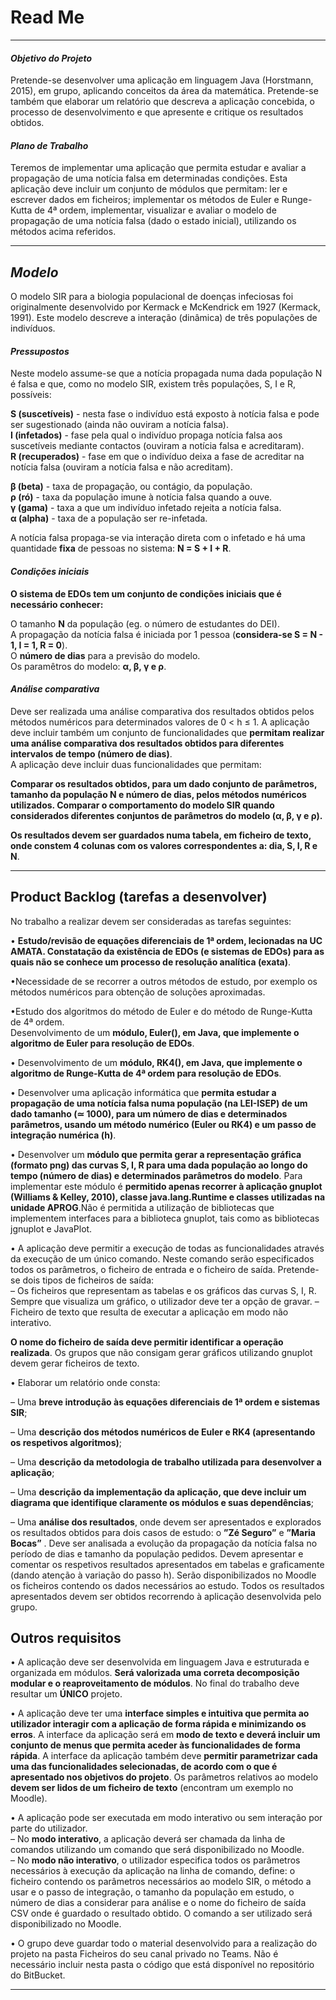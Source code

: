 # Read Me
  
---

#### *Objetivo do Projeto*

Pretende-se desenvolver uma aplicação em linguagem Java (Horstmann, 2015), em grupo, aplicando conceitos da área da matemática.
Pretende-se também que elaborar um relatório que descreva a aplicação concebida,
o processo de desenvolvimento e que apresente e critique os resultados obtidos.

#### *Plano de Trabalho*

Teremos de implementar uma aplicação que permita estudar e avaliar a propagação de uma notícia falsa em determinadas
condições. Esta aplicação deve incluir um conjunto de módulos que permitam: ler e escrever dados
em ficheiros; implementar os métodos de Euler e Runge-Kutta de 4ª ordem, implementar, visualizar
e avaliar o modelo de propagação de uma notícia falsa (dado o estado inicial), utilizando os métodos
acima referidos.
   
---

## ***Modelo***

O modelo SIR para a biologia populacional de doenças infeciosas foi originalmente desenvolvido por
Kermack e McKendrick em 1927 (Kermack, 1991). Este modelo descreve a interação (dinâmica) de
três populações de indivíduos.

#### *Pressupostos*

Neste modelo assume-se que a notícia propagada numa dada população N é falsa e que, como no modelo
SIR, existem três populações, S, I e R, possíveis:

**S (suscetíveis)** - nesta fase o indivíduo está exposto à notícia falsa e pode ser sugestionado (ainda não ouviram a notícia falsa).  
**I (infetados)** - fase pela qual o indivíduo propaga notícia falsa aos suscetíveis mediante contactos (ouviram a notícia falsa e acreditaram).  
**R (recuperados)** - fase em que o indivíduo deixa a fase de acreditar na notícia falsa (ouviram a notícia falsa e não acreditam).

**β (beta)** - taxa de propagação, ou contágio, da população.  
**ρ (ró)** - taxa da população imune à notícia falsa quando a ouve.  
**γ (gama)** - taxa a que um indivíduo infetado rejeita a notícia falsa.  
**α (alpha)** - taxa de a população ser re-infetada.

A notícia falsa propaga-se via interação direta com o infetado e há uma quantidade **fixa** de pessoas no sistema:
**N = S + I + R**.

#### *Condições iniciais*

**O sistema de EDOs tem um conjunto de condições iniciais que é necessário conhecer:**

O tamanho **N** da população (eg. o número de estudantes do DEI).  
A propagação da notícia falsa é iniciada por 1 pessoa (**considera-se S = N - 1, I = 1, R = 0**).  
O **número de dias** para a previsão do modelo.  
Os paramêtros do modelo: **α, β, γ e ρ**.

#### *Análise comparativa*

Deve ser realizada uma análise comparativa dos resultados obtidos pelos métodos numéricos para
determinados valores de 0 < h ≤ 1. A aplicação deve incluir também um conjunto de funcionalidades
que **permitam realizar uma análise comparativa dos resultados obtidos para diferentes intervalos de
tempo (número de dias)**.  
A aplicação deve incluir duas funcionalidades que permitam:

**Comparar os resultados obtidos, para um dado conjunto de parâmetros, tamanho da população
N e número de dias, pelos métodos numéricos utilizados.
Comparar o comportamento do modelo SIR quando considerados diferentes conjuntos de parâmetros
do modelo (α, β, γ e ρ).**

**Os resultados devem ser guardados numa tabela, em ficheiro de texto, onde constem 4 colunas com
os valores correspondentes a: dia, S, I, R e N**.
  
---

## Product Backlog (tarefas a desenvolver)

No trabalho a realizar devem ser consideradas as tarefas seguintes:

• **Estudo/revisão de equações diferenciais de 1ª ordem, lecionadas na UC AMATA. Constatação
da existência de EDOs (e sistemas de EDOs) para as quais não se conhece um processo de
resolução analítica (exata)**.

•Necessidade de se recorrer a outros métodos de estudo, por exemplo
os métodos numéricos para obtenção de soluções aproximadas.

•Estudo dos algoritmos do método de Euler e do método de Runge-Kutta de 4ª ordem.  
Desenvolvimento de um **módulo, Euler(), em Java, que implemente o algoritmo de Euler para
resolução de EDOs**.

• Desenvolvimento de um **módulo, RK4(), em Java, que implemente o algoritmo de Runge-Kutta
de 4ª ordem para resolução de EDOs**.

• Desenvolver uma aplicação informática que **permita estudar a propagação de uma notícia falsa
numa população (na LEI-ISEP) de um dado tamanho (≃ 1000), para um número de dias e determinados
parâmetros, usando um método numérico (Euler ou RK4) e um passo de integração numérica (h)**.

• Desenvolver um **módulo que permita gerar a representação gráfica (formato png) das curvas S,
I, R para uma dada população ao longo do tempo (número de dias) e determinados parâmetros
do modelo**. Para implementar este módulo é **permitido apenas recorrer à aplicação gnuplot
(Williams & Kelley, 2010), classe java.lang.Runtime e classes utilizadas na unidade APROG**.Não é permitida a utilização de bibliotecas que implementem interfaces para a biblioteca gnuplot,
tais como as bibliotecas jgnuplot e JavaPlot.

• A aplicação deve permitir a execução de todas as funcionalidades através da execução de um
único comando. Neste comando serão especificados todos os parâmetros, o ficheiro de entrada
e o ficheiro de saída. Pretende-se dois tipos de ficheiros de saída:  
– Os ficheiros que representam as tabelas e os gráficos das curvas S, I, R. Sempre que visualiza
um gráfico, o utilizador deve ter a opção de gravar.
– Ficheiro de texto que resulta de executar a aplicação em modo não interativo.

**O nome do ficheiro de saída deve permitir identificar a operação realizada**. Os grupos que não
consigam gerar gráficos utilizando gnuplot devem gerar ficheiros de texto.

• Elaborar um relatório onde consta:

– Uma **breve introdução às equações diferenciais de 1ª ordem e sistemas SIR**;

– Uma **descrição dos métodos numéricos de Euler e RK4 (apresentando os respetivos algoritmos)**;

– Uma **descrição da metodologia de trabalho utilizada para desenvolver a aplicação**;

– Uma **descrição da implementação da aplicação, que deve incluir um diagrama que identifique claramente os módulos e suas dependências**;

– Uma **análise dos resultados**, onde devem ser apresentados e explorados os resultados obtidos
para dois casos de estudo: o **”Zé Seguro”** e **”Maria Bocas”** . Deve ser analisada a evolução da
propagação da notícia falsa no período de dias e tamanho da população pedidos. Devem
apresentar e comentar os respetivos resultados apresentados em tabelas e graficamente
(dando atenção à variação do passo h). Serão disponibilizados no Moodle os ficheiros
contendo os dados necessários ao estudo. Todos os resultados apresentados devem ser
obtidos recorrendo à aplicação desenvolvida pelo grupo.

## Outros requisitos

• A aplicação deve ser desenvolvida em linguagem Java e estruturada e organizada em módulos.
**Será valorizada uma correta decomposição modular e o reaproveitamento de módulos**. No final do trabalho deve resultar um **ÚNICO** projeto.

• A aplicação deve ter uma **interface simples e intuitiva que permita ao utilizador interagir com
a aplicação de forma rápida e minimizando os erros**. A interface da aplicação será em **modo
de texto e deverá incluir um conjunto de menus que permita aceder às funcionalidades de
forma rápida**. A interface da aplicação também deve **permitir parametrizar cada uma das
funcionalidades selecionadas, de acordo com o que é apresentado nos objetivos do projeto**. Os
parâmetros relativos ao modelo **devem ser lidos de um ficheiro de texto** (encontram um exemplo
no Moodle).

• A aplicação pode ser executada em modo interativo ou sem interação por parte do utilizador.  
– No **modo interativo**, a aplicação deverá ser chamada da linha de comandos utilizando um
comando que será disponibilizado no Moodle.  
– No **modo não interativo**, o utilizador especifica todos os parâmetros necessários à execução
da aplicação na linha de comando, define: o ficheiro contendo os parâmetros necessários
ao modelo SIR, o método a usar e o passo de integração, o tamanho da população em
estudo, o número de dias a considerar para análise e o nome do ficheiro de saída CSV onde
é guardado o resultado obtido. O comando a ser utilizado será disponibilizado no Moodle.

• O grupo deve guardar todo o material desenvolvido para a realização do projeto na pasta
Ficheiros do seu canal privado no Teams. Não é necessário incluir nesta pasta o código que está
disponível no repositório do BitBucket.

---



